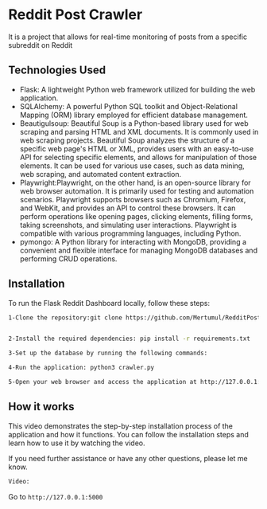 
# Reddit Post Crawler

It is a project that allows for real-time monitoring of posts from a specific subreddit on Reddit

## Technologies Used

- Flask: A lightweight Python web framework utilized for building the web application.
- SQLAlchemy: A powerful Python SQL toolkit and Object-Relational Mapping (ORM) library employed for efficient database management.
- Beautigulsoup: Beautiful Soup is a Python-based library used for web scraping and parsing HTML and XML documents. It is commonly used in web scraping projects. Beautiful Soup analyzes the structure of a specific web page's HTML or XML, provides users with an easy-to-use API for selecting specific elements, and allows for manipulation of those elements. It can be used for various use cases, such as data mining, web scraping, and automated content extraction.
- Playwright:Playwright, on the other hand, is an open-source library for web browser automation. It is primarily used for testing and automation scenarios. Playwright supports browsers such as Chromium, Firefox, and WebKit, and provides an API to control these browsers. It can perform operations like opening pages, clicking elements, filling forms, taking screenshots, and simulating user interactions. Playwright is compatible with various programming languages, including Python.
- pymongo: A Python library for interacting with MongoDB, providing a convenient and flexible interface for managing MongoDB databases and performing CRUD operations.


## Installation

To run the Flask Reddit Dashboard locally, follow these steps:

```bash
1-Clone the repository:git clone https://github.com/Mertumul/RedditPostCrawler.git


2-Install the required dependencies: pip install -r requirements.txt

3-Set up the database by running the following commands:

4-Run the application: python3 crawler.py

5-Open your web browser and access the application at http://127.0.0.1:5000/

```
    
## How it works

This video demonstrates the step-by-step installation process of the application and how it functions. You can follow the installation steps and learn how to use it by watching the video.

If you need further assistance or have any other questions, please let me know.

```bash
Video:
```


Go to `http://127.0.0.1:5000`
